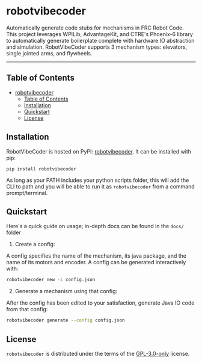 # robotvibecoder

Automatically generate code stubs for mechanisms in FRC Robot Code. This project leverages WPILib, AdvantageKit, and CTRE's Phoenix-6 library to automatically generate boilerplate complete with hardware IO abstraction and simulation. RobotVibeCoder supports 3 mechanism types: elevators, single jointed arms, and flywheels.

---

## Table of Contents

- [robotvibecoder](#robotvibecoder)
  - [Table of Contents](#table-of-contents)
  - [Installation](#installation)
  - [Quickstart](#quickstart)
  - [License](#license)

## Installation

RobotVibeCoder is hosted on PyPI: [robotvibecoder](https://pypi.org/project/robotvibecoder/). It can be installed with pip:

```console
pip install robotvibecoder
```

As long as your PATH includes your python scripts folder, this will add the CLI to path and you will be able to run it as `robotvibecoder` from a command prompt/terminal.

## Quickstart

Here's a quick guide on usage; in-depth docs can be found in the `docs/` folder

1. Create a config:

A config specifies the name of the mechanism, its java package, and the name of its motors and encoder. A config can be generated interactively with:

```sh
robotvibecoder new -i config.json
```

2. Generate a mechanism using that config:

After the config has been edited to your satisfaction, generate Java IO code from that config:

```sh
robotvibecoder generate --config config.json
```

## License

`robotvibecoder` is distributed under the terms of the [GPL-3.0-only](https://spdx.org/licenses/GPL-3.0-only.html) license.
